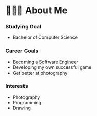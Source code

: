 <h1>👨🏻‍💻 About Me</h1>

<h3>Studying Goal</h3>

- Bachelor of Computer Science

<h3>Career Goals</h3>

- Becoming a Software Engineer
- Developing my own successful game
- Get better at photography

<h3>Interests</h3>

- Photography
- Programming
- Drawing
